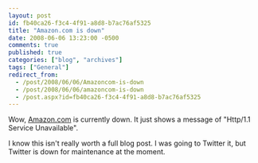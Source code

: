 ```yaml
---
layout: post
id: fb40ca26-f3c4-4f91-a8d8-b7ac76af5325
title: "Amazon.com is down"
date: 2008-06-06 13:23:00 -0500
comments: true
published: true
categories: ["blog", "archives"]
tags: ["General"]
redirect_from: 
  - /post/2008/06/06/Amazoncom-is-down
  - /post/2008/06/06/amazoncom-is-down
  - /post.aspx?id=fb40ca26-f3c4-4f91-a8d8-b7ac76af5325
---
```

<!-- more -->
<p>
Wow, <a href="http://amazon.com">Amazon.com</a> is currently down. It just shows a message of &quot;Http/1.1 Service Unavailable&quot;.
</p>
<p>
I know this isn&#39;t really worth a full blog post. I was going to Twitter it, but Twitter is down for maintenance at the moment.
</p>
